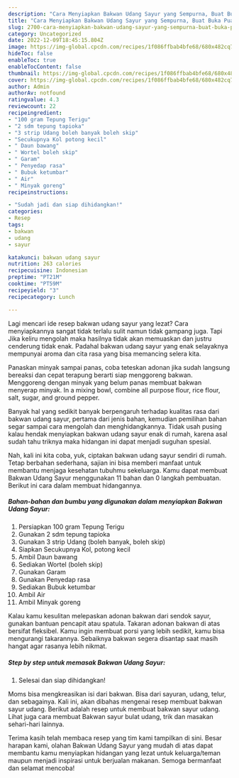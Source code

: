 ```yaml
---
description: "Cara Menyiapkan Bakwan Udang Sayur yang Sempurna, Buat Buka Puasa Bisa Manjain Lidah"
title: "Cara Menyiapkan Bakwan Udang Sayur yang Sempurna, Buat Buka Puasa Bisa Manjain Lidah"
slug: 2700-cara-menyiapkan-bakwan-udang-sayur-yang-sempurna-buat-buka-puasa-bisa-manjain-lidah
category: Uncategorized
date: 2022-12-09T18:45:15.804Z
image: https://img-global.cpcdn.com/recipes/1f086ffbab4bfe68/680x482cq70/bakwan-udang-sayur-foto-resep-utama.jpg
hideToc: false
enableToc: true
enableTocContent: false
thumbnail: https://img-global.cpcdn.com/recipes/1f086ffbab4bfe68/680x482cq70/bakwan-udang-sayur-foto-resep-utama.jpg
cover: https://img-global.cpcdn.com/recipes/1f086ffbab4bfe68/680x482cq70/bakwan-udang-sayur-foto-resep-utama.jpg
author: Admin
authorAv: notfound
ratingvalue: 4.3
reviewcount: 22
recipeingredient:
- "100 gram Tepung Terigu"
- "2 sdm tepung tapioka"
- "3 strip Udang boleh banyak boleh skip"
- "Secukupnya Kol potong kecil"
- " Daun bawang"
- " Wortel boleh skip"
- " Garam"
- " Penyedap rasa"
- " Bubuk ketumbar"
- " Air"
- " Minyak goreng"
recipeinstructions:

- "Sudah jadi dan siap dihidangkan!"
categories:
- Resep
tags:
- bakwan
- udang
- sayur

katakunci: bakwan udang sayur 
nutrition: 263 calories
recipecuisine: Indonesian
preptime: "PT21M"
cooktime: "PT59M"
recipeyield: "3"
recipecategory: Lunch

---
```



Lagi mencari ide resep bakwan udang sayur yang lezat? Cara menyiapkannya sangat tidak terlalu sulit namun tidak gampang juga. Tapi Jika keliru mengolah maka hasilnya tidak akan memuaskan dan justru cenderung tidak enak. Padahal bakwan udang sayur yang enak selayaknya mempunyai aroma dan cita rasa yang bisa memancing selera kita.


Panaskan minyak sampai panas, coba teteskan adonan jika sudah langsung bereaksi dan cepat terapung berarti siap menggoreng bakwan. Menggoreng dengan minyak yang belum panas membuat bakwan menyerap minyak. In a mixing bowl, combine all purpose flour, rice flour, salt, sugar, and ground pepper.

Banyak hal yang sedikit banyak berpengaruh terhadap kualitas rasa dari bakwan udang sayur, pertama dari jenis bahan, kemudian pemilihan bahan segar sampai cara mengolah dan menghidangkannya. Tidak usah pusing kalau hendak menyiapkan bakwan udang sayur enak di rumah, karena asal sudah tahu triknya maka hidangan ini dapat menjadi suguhan spesial.


Nah, kali ini kita coba, yuk, ciptakan bakwan udang sayur sendiri di rumah. Tetap berbahan sederhana, sajian ini bisa memberi manfaat untuk membantu menjaga kesehatan tubuhmu sekeluarga. Kamu dapat membuat Bakwan Udang Sayur menggunakan 11 bahan dan 0 langkah pembuatan. Berikut ini cara dalam membuat hidangannya.

<!--inarticleads1-->

##### Bahan-bahan dan bumbu yang digunakan dalam menyiapkan Bakwan Udang Sayur:

1. Persiapkan 100 gram Tepung Terigu
1. Gunakan 2 sdm tepung tapioka
1. Gunakan 3 strip Udang (boleh banyak, boleh skip)
1. Siapkan Secukupnya Kol, potong kecil
1. Ambil  Daun bawang
1. Sediakan  Wortel (boleh skip)
1. Gunakan  Garam
1. Gunakan  Penyedap rasa
1. Sediakan  Bubuk ketumbar
1. Ambil  Air
1. Ambil  Minyak goreng


Kalau kamu kesulitan melepaskan adonan bakwan dari sendok sayur, gunakan bantuan pencapit atau spatula. Takaran adonan bakwan di atas bersifat fleksibel. Kamu ingin membuat porsi yang lebih sedikit, kamu bisa mengurangi takarannya. Sebaiknya bakwan segera disantap saat masih hangat agar rasanya lebih nikmat. 

<!--inarticleads2-->

##### Step by step untuk memasak Bakwan Udang Sayur:


1. Selesai dan siap dihidangkan!

Moms bisa mengkreasikan isi dari bakwan. Bisa dari sayuran, udang, telur, dan sebagainya. Kali ini, akan dibahas mengenai resep membuat bakwan sayur udang. Berikut adalah resep untuk membuat bakwan sayur udang. Lihat juga cara membuat Bakwan sayur bulat udang, trik dan masakan sehari-hari lainnya. 

Terima kasih telah membaca resep yang tim kami tampilkan di sini. Besar harapan kami, olahan Bakwan Udang Sayur yang mudah di atas dapat membantu kamu menyiapkan hidangan yang lezat untuk keluarga/teman maupun menjadi inspirasi untuk berjualan makanan. Semoga bermanfaat dan selamat mencoba!
